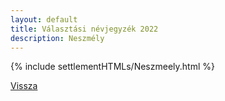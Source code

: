 ```yaml
---
layout: default
title: Választási névjegyzék 2022
description: Neszmély
---
```


{% include settlementHTMLs/Neszmeely.html %}

[Vissza](../)